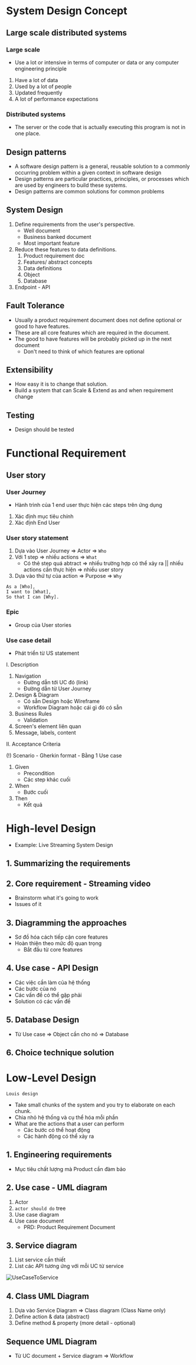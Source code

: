 # System Design Concept

## Large scale distributed systems

### Large scale

- Use a lot or intensive in terms of computer or data or any computer engineering principle
1. Have a lot of data
1. Used by a lot of people
1. Updated frequently
1. A lot of performance expectations

### Distributed systems

- The server or the code that is actually executing this program is not in one place.

## Design patterns

- A software design pattern is a general, reusable solution to a commonly occurring problem within a given context in software design
- Design patterns are particular practices, principles, or processes which are used by engineers to build these systems.
- Design patterns are common solutions for common problems

## System Design

1. Define requirements from the user's perspective.
    - Well document
    - Business banked document
    - Most important feature
2. Reduce these features to data definitions.
    1. Product requirement doc
    2. Features/ abstract concepts
    3. Data definitions
    4. Object
    5. Database
3. Endpoint
        - API

## Fault Tolerance

- Usually a product requirement document does not define optional or good to have features. 
- These are all core features which are required in the document.
- The good to have features will be probably picked up in the next document
    - Don't need to think of which features are optional

## Extensibility

- How easy it is to change that solution.
- Build a system that can Scale & Extend as and when requirement change

## Testing

- Design should be tested

# Functional Requirement

## User story

### User Journey

- Hành trình của 1 end user thực hiện các steps trên ứng dụng

1. Xác định mục tiêu chính
1. Xác định End User

### User story statement

1. Dựa vào User Journey => Actor => `Who`
1. Với 1 step => nhiều actions => `What`
    - Có thẻ step quá abtract => nhiều trường hợp có thể xảy ra || nhiều actions cần thực hiện => nhiều user story
1. Dựa vào thứ tự của action => Purpose => `Why`

```
As a [Who], 
I want to [What], 
So that I can [Why].
```

### Epic

- Group của User stories

### Use case detail

- Phát triển từ US statement

I. Description

1. Navigation
    - Đường dẫn tới UC đó (link) 
    - Đường dẫn từ User Journey
2. Design & Diagram
    - Có sẵn Design hoặc Wireframe 
    - Workflow Diagram hoặc cái gì đó có sẵn
3. Business Rules
    - Validation
4. Screen's element liên quan
5. Message, labels, content 

II. Acceptance Criteria

(!) Scenario - Gherkin format
    - Bằng 1 Use case

1. Given
    - Precondition
    - Các step khác cuối
2. When
    - Bước cuối
3. Then
    - Kết quả

# High-level Design

- Example: Live Streaming System Design

## 1. Summarizing the requirements

## 2. Core requirement - Streaming video

- Brainstorm what it's going to work
- Issues of it

## 3. Diagramming the approaches

- Sơ đồ hóa cách tiếp cận core features
- Hoàn thiện theo mức độ quan trọng
    - Bắt đầu từ core features 

## 4. Use case - API Design

- Các việc cần làm của hệ thống
- Các bước của nó
- Các vấn đề có thể gặp phải
- Solution có các vấn đề

## 5. Database Design

- Từ Use case => Object cần cho nó => Database

## 6. Choice technique solution

# Low-Level Design 

`Louis design`
- Take small chunks of the system and you try to elaborate on each chunk.
- Chia nhỏ hệ thống và cụ thể hóa mỗi phần 
- What are the actions that a user can perform
    - Các bước có thể hoạt động
    - Các hành động có thể xảy ra 

## 1. Engineering requirements

- Mục tiêu chất lượng mà Product cần đàm bảo

## 2. Use case - UML diagram

1. Actor
2. `actor should do` tree
3. Use case diagram
4. Use case document
    - PRD: Product Requirement Document

## 3. Service diagram

1. List service cần thiết
2. List các API tương ứng với mỗi UC từ service

![UseCaseToService](/UseCaseToService.png)

## 4. Class UML Diagram

1. Dựa vào Service Diagram => Class diagram (Class Name only)
2. Define action & data (abstract)
3. Define method & property (more detail - optional)

## Sequence UML Diagram

- Từ UC document + Service diagram => Workflow